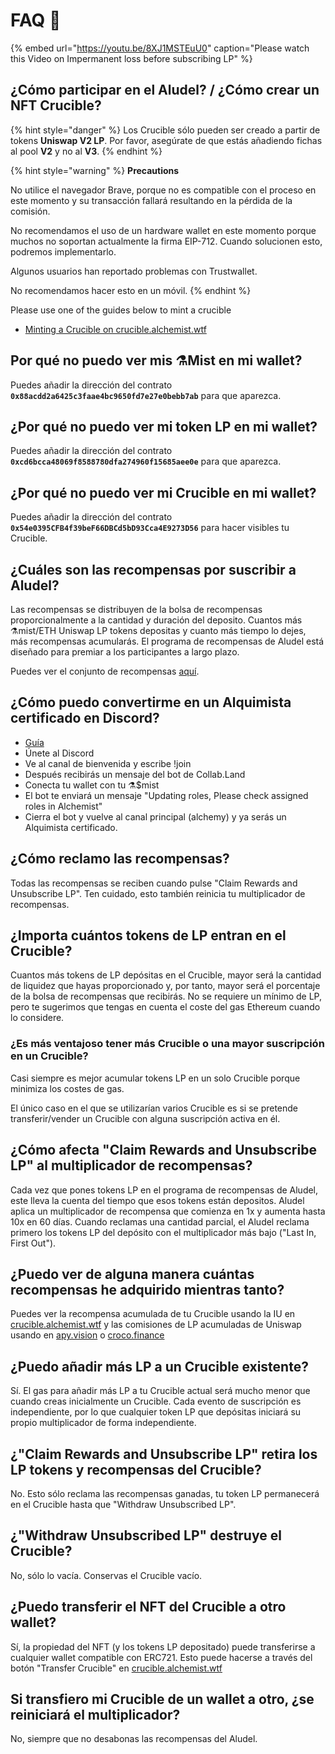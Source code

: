 # FAQ 📖

{% embed url="https://youtu.be/8XJ1MSTEuU0" caption="Please watch this Video on Impermanent loss before subscribing LP" %}

## **¿Cómo participar en el Aludel? / ¿Cómo crear un NFT Crucible?**

{% hint style="danger" %}
Los Crucible sólo pueden ser creado a partir de tokens **Uniswap V2 LP**. Por favor, asegúrate de que estás añadiendo fichas al pool **V2** y no al **V3**.
{% endhint %}

{% hint style="warning" %}
**Precautions** 

No utilice el navegador Brave, porque no es compatible con el proceso en este momento y su transacción fallará resultando en la pérdida de la comisión.

No recomendamos el uso de un hardware wallet en este momento porque muchos no soportan actualmente la firma EIP-712. Cuando solucionen esto, podremos implementarlo.

Algunos usuarios han reportado problemas con Trustwallet.

No recomendamos hacer esto en un móvil.
{% endhint %}

Please use one of the guides below to mint a crucible

* [Minting a Crucible on crucible.alchemist.wtf](guides-crucible.alchemist.wtf/)

## **Por qué no puedo ver mis ⚗️Mist en mi wallet?**

Puedes añadir la dirección del contrato **`0x88acdd2a6425c3faae4bc9650fd7e27e0bebb7ab`** para que aparezca.

## **¿Por qué no puedo ver mi token LP en mi wallet?**

Puedes añadir la dirección del contrato **`0xcd6bcca48069f8588780dfa274960f15685aee0e`** para que aparezca.

## **¿Por qué no puedo ver mi Crucible en mi wallet?**

Puedes añadir la dirección del contrato **`0x54e0395CFB4f39beF66DBCd5bD93Cca4E9273D56`** para hacer visibles tu Crucible.

## **¿Cuáles son las recompensas por suscribir a Aludel?**

Las recompensas se distribuyen de la bolsa de recompensas proporcionalmente a la cantidad y duración del deposito. Cuantos más ⚗️mist/ETH Uniswap LP tokens depositas y cuanto más tiempo lo dejes, más recompensas acumularás. El programa de recompensas de Aludel está diseñado para premiar a los participantes a largo plazo.

Puedes ver el conjunto de recompensas [aquí](https://etherscan.io/address/0x04108d6e9a51bec5170f8fd953a156cf754ba541).

## **¿Cómo puedo convertirme en un Alquimista certificado en Discord?**

* [Guía](https://alchemist-docs.gitbook.io/alchemist/crucible/how-to-become-a-certified-alchemist-on-discord)
* Únete al Discord
* Ve al canal de bienvenida y escribe !join
* Después recibirás un mensaje del bot de Collab.Land
* Conecta tu wallet con tu ⚗️$mist
* El bot te enviará un mensaje "Updating roles, Please check assigned roles in Alchemist"
* Cierra el bot y vuelve al canal principal \(alchemy\) y ya serás un Alquimista certificado.

## **¿Cómo reclamo las recompensas?**

Todas las recompensas se reciben cuando pulse "Claim Rewards and Unsubscribe LP". Ten cuidado, esto también reinicia tu multiplicador de recompensas. 

## **¿Importa cuántos tokens de LP entran en el Crucible?**

Cuantos más tokens de LP depósitas en el Crucible, mayor será la cantidad de liquidez que hayas proporcionado y, por tanto, mayor será el porcentaje de la bolsa de recompensas que recibirás. No se requiere un mínimo de LP, pero te sugerimos que tengas en cuenta el coste del gas Ethereum cuando lo considere.

### **¿Es más ventajoso tener más Crucible o una mayor suscripción en un Crucible?**

Casi siempre es mejor acumular tokens LP en un solo Crucible porque minimiza los costes de gas.

El único caso en el que se utilizarían varios Crucible es si se pretende transferir/vender un Crucible con alguna suscripción activa en él.

## **¿Cómo afecta "Claim Rewards and Unsubscribe LP" al multiplicador de recompensas?**

Cada vez que pones tokens LP en el programa de recompensas de Aludel, este lleva la cuenta del tiempo que esos tokens están depositos. Aludel aplica un multiplicador de recompensa que comienza en 1x y aumenta hasta 10x en 60 días. Cuando reclamas una cantidad parcial, el Aludel reclama primero los tokens LP del depósito con el multiplicador más bajo \("Last In, First Out"\).

## **¿Puedo ver de alguna manera cuántas recompensas he adquirido mientras tanto?**

Puedes ver la recompensa acumulada de tu Crucible usando la IU en [crucible.alchemist.wtf](https://crucible.alchemist.wtf/) y las comisiones de LP acumuladas de Uniswap usando en [apy.vision](https://apy.vision/) o [croco.finance](https://croco.finance/)

## **¿Puedo añadir más LP a un Crucible existente?**

Sí. El gas para añadir más LP a tu Crucible actual será mucho menor que cuando creas inicialmente un Crucible. Cada evento de suscripción es independiente, por lo que cualquier token LP que depósitas iniciará su propio multiplicador de forma independiente.

## **¿"Claim Rewards and Unsubscribe LP" retira los LP tokens y recompensas del Crucible?**

No. Esto sólo reclama las recompensas ganadas, tu token LP permanecerá en el Crucible hasta que "Withdraw Unsubscribed LP".

## **¿"Withdraw Unsubscribed LP" destruye el Crucible?**

No, sólo lo vacía. Conservas el Crucible vacío.

## **¿Puedo transferir el NFT del Crucible a otro wallet?**

Sí, la propiedad del NFT \(y los tokens LP depositado\) puede transferirse a cualquier wallet compatible con ERC721. Esto puede hacerse a través del botón "Transfer Crucible" en [crucible.alchemist.wtf](https://crucible.alchemist.wtf/)

## **Si transfiero mi Crucible de un wallet a otro, ¿se reiniciará el multiplicador?**

No, siempre que no desabonas las recompensas del Aludel.

